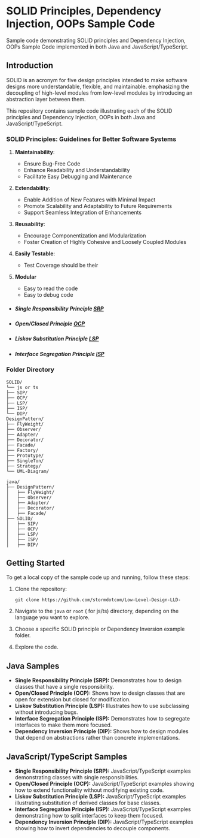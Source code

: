 # SOLID Principles, Dependency Injection, OOPs Sample Code

Sample code demonstrating SOLID principles and Dependency Injection, OOPs Sample Code implemented in both Java and JavaScript/TypeScript.

## Introduction

SOLID is an acronym for five design principles intended to make software designs more understandable, flexible, and maintainable. emphasizing the decoupling of high-level modules from low-level modules by introducing an abstraction layer between them.

This repository contains sample code illustrating each of the SOLID principles and Dependency Injection, OOPs in both Java and JavaScript/TypeScript.

### SOLID Principles: Guidelines for Better Software Systems

1. **Maintainability**:

   - Ensure Bug-Free Code
   - Enhance Readability and Understandability
   - Facilitate Easy Debugging and Maintenance

2. **Extendability**:

   - Enable Addition of New Features with Minimal Impact
   - Promote Scalability and Adaptability to Future Requirements
   - Support Seamless Integration of Enhancements

3. **Reusability**:

   - Encourage Componentization and Modularization
   - Foster Creation of Highly Cohesive and Loosely Coupled Modules

4. **Easily Testable**:
   - Test Coverage should be their
5. **Modular**
   - Easy to read the code
   - Easy to debug code

- ##### Single Responsibility Principle [SRP](SOLID/SRP/SRP.md)
- ##### Open/Closed Principle [OCP](SOLID/OCP/ocp.md)
- ##### Liskov Substitution Principle [LSP](SOLID/LSP/lsp.md)
- ##### Interface Segregation Principle [ISP](SOLID/ISP/isp.md)

### Folder Directory

```
SOLID/
└── js or ts
├── SIP/
├── OCP/
├── LSP/
├── ISP/
└── DIP/
DesignPattern/
├── FlyWeight/
├── Observer/
├── Adapter/
├── Decorator/
├── Facade/
├── Factory/
├── Prototype/
├── SingleTon/
├── Strategy/
└── UML-Diagram/

java/
├── DesignPattern/
│   ├── FlyWeight/
│   ├── Observer/
│   ├── Adapter/
│   ├── Decorator/
│   ├── Facade/
├── SOLID/
│   ├── SIP/
│   ├── OCP/
│   ├── LSP/
│   ├── ISP/
│   ├── DIP/
```

## Getting Started

To get a local copy of the sample code up and running, follow these steps:

1. Clone the repository:

   ```
   git clone https://github.com/stormdotcom/Low-Level-Design-LLD-
   ```

2. Navigate to the `java` or `root` ( for js/ts) directory, depending on the language you want to explore.

3. Choose a specific SOLID principle or Dependency Inversion example folder.

4. Explore the code.

## Java Samples

- **Single Responsibility Principle (SRP):** Demonstrates how to design classes that have a single responsibility.
- **Open/Closed Principle (OCP):** Shows how to design classes that are open for extension but closed for modification.
- **Liskov Substitution Principle (LSP):** Illustrates how to use subclassing without introducing bugs.
- **Interface Segregation Principle (ISP):** Demonstrates how to segregate interfaces to make them more focused.
- **Dependency Inversion Principle (DIP):** Shows how to design modules that depend on abstractions rather than concrete implementations.

## JavaScript/TypeScript Samples

- **Single Responsibility Principle (SRP):** JavaScript/TypeScript examples demonstrating classes with single responsibilities.
- **Open/Closed Principle (OCP):** JavaScript/TypeScript examples showing how to extend functionality without modifying existing code.
- **Liskov Substitution Principle (LSP):** JavaScript/TypeScript examples illustrating substitution of derived classes for base classes.
- **Interface Segregation Principle (ISP):** JavaScript/TypeScript examples demonstrating how to split interfaces to keep them focused.
- **Dependency Inversion Principle (DIP):** JavaScript/TypeScript examples showing how to invert dependencies to decouple components.
